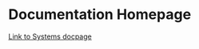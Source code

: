 # Documentation Homepage


[Link to Systems docpage](https://github.com/QuantumFractal/Morinda/blob/master/docs/SystemOverview.md)
